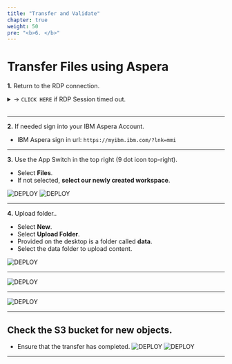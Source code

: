 ```yaml
---
title: "Transfer and Validate"
chapter: true
weight: 50
pre: "<b>6. </b>"
---
```


# Transfer Files using Aspera

**1.** Return to the RDP connection.

<details>
  <summary> -> <code>CLICK HERE</code> if RDP Session timed out.</summary>

**AWS Console -> EC2 -> Instances -> Select the EC2 Aspera instance**
- Click **Connect**.
- Select the **RDP tab**.
- Download the RDP client.
- Decrypt your password using the KeyPair file download earlier.

![DEPLOY](/images/aspera/rdp.jpg) 
![DEPLOY](/images/aspera/rdp2.jpg)
![DEPLOY](/images/aspera/rdp3.jpg)

</details>
<br>

---

**2.** If needed sign into your IBM Aspera Account.

- IBM Aspera sign in url: ```https://myibm.ibm.com/?lnk=mmi```

---

**3.** Use the App Switch in the top right (9 dot icon top-right).
- Select **Files**.
- If not selected, **select our newly created workspace**.

![DEPLOY](/images/aspera/transfer.jpg) 
![DEPLOY](/images/aspera/transfer2.jpg)

---

**4.** Upload folder..
- Select **New**.
- Select **Upload Folder**.
- Provided on the desktop is a folder called **data**.
- Select the data folder to upload content.

![DEPLOY](/images/aspera/transfer2.jpg)

---

![DEPLOY](/images/aspera/transfer3.jpg)

---

![DEPLOY](/images/aspera/transfer4.jpg)  


---
## Check the S3 bucket for new objects.

- Ensure that the transfer has completed.
![DEPLOY](/images/aspera/bucket.jpg)
![DEPLOY](/images/aspera/files.png) 


---